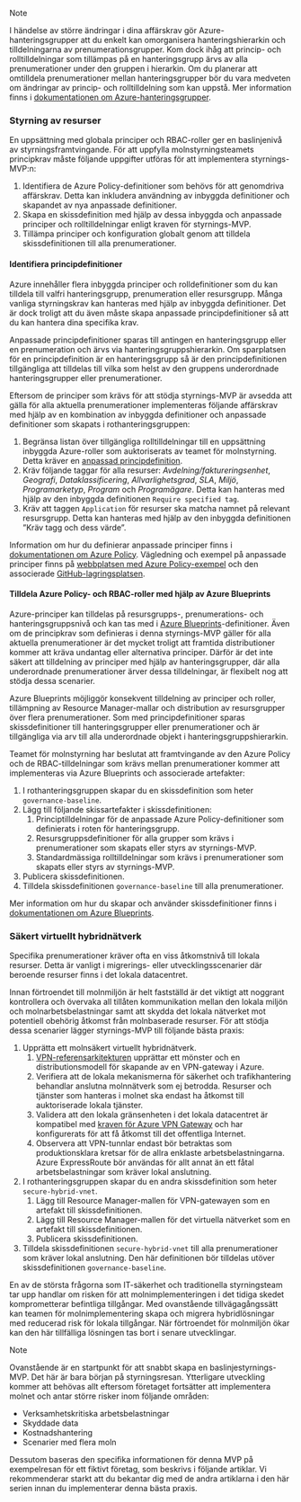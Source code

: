 <!-- TEMPLATE FILE - DO NOT ADD METADATA -->
<!-- markdownlint-disable MD002 MD041 -->
> [!NOTE]
>I händelse av större ändringar i dina affärskrav gör Azure-hanteringsgrupper att du enkelt kan omorganisera hanteringshierarkin och tilldelningarna av prenumerationsgrupper. Kom dock ihåg att princip- och rolltilldelningar som tillämpas på en hanteringsgrupp ärvs av alla prenumerationer under den gruppen i hierarkin. Om du planerar att omtilldela prenumerationer mellan hanteringsgrupper bör du vara medveten om ändringar av princip- och rolltilldelning som kan uppstå. Mer information finns i [dokumentationen om Azure-hanteringsgrupper](https://docs.microsoft.com/azure/governance/management-groups).

### <a name="governance-of-resources"></a>Styrning av resurser

En uppsättning med globala principer och RBAC-roller ger en baslinjenivå av styrningsframtvingande. För att uppfylla molnstyrningsteamets principkrav måste följande uppgifter utföras för att implementera styrnings-MVP:n:

1. Identifiera de Azure Policy-definitioner som behövs för att genomdriva affärskrav. Detta kan inkludera användning av inbyggda definitioner och skapandet av nya anpassade definitioner.
2. Skapa en skissdefinition med hjälp av dessa inbyggda och anpassade principer och rolltilldelningar enligt kraven för styrnings-MVP.
3. Tillämpa principer och konfiguration globalt genom att tilldela skissdefinitionen till alla prenumerationer.

#### <a name="identify-policy-definitions"></a>Identifiera principdefinitioner

Azure innehåller flera inbyggda principer och rolldefinitioner som du kan tilldela till valfri hanteringsgrupp, prenumeration eller resursgrupp. Många vanliga styrningskrav kan hanteras med hjälp av inbyggda definitioner. Det är dock troligt att du även måste skapa anpassade principdefinitioner så att du kan hantera dina specifika krav.

Anpassade principdefinitioner sparas till antingen en hanteringsgrupp eller en prenumeration och ärvs via hanteringsgruppshierarkin. Om sparplatsen för en principdefinition är en hanteringsgrupp så är den principdefinitionen tillgängliga att tilldelas till vilka som helst av den gruppens underordnade hanteringsgrupper eller prenumerationer.

Eftersom de principer som krävs för att stödja styrnings-MVP är avsedda att gälla för alla aktuella prenumerationer implementeras följande affärskrav med hjälp av en kombination av inbyggda definitioner och anpassade definitioner som skapats i rothanteringsgruppen:

1. Begränsa listan över tillgängliga rolltilldelningar till en uppsättning inbyggda Azure-roller som auktoriserats av teamet för molnstyrning. Detta kräver en [anpassad principdefinition](https://github.com/Azure/azure-policy/tree/master/samples/Authorization/allowed-role-definitions).
2. Kräv följande taggar för alla resurser: *Avdelning/faktureringsenhet*, *Geografi*, *Dataklassificering*, *Allvarlighetsgrad*, *SLA*, *Miljö*, *Programarketyp*, *Program* och *Programägare*. Detta kan hanteras med hjälp av den inbyggda definitionen `Require specified tag`.
3. Kräv att taggen `Application` för resurser ska matcha namnet på relevant resursgrupp. Detta kan hanteras med hjälp av den inbyggda definitionen ”Kräv tagg och dess värde”.

Information om hur du definierar anpassade principer finns i [dokumentationen om Azure Policy](https://docs.microsoft.com/azure/governance/policy/tutorials/create-custom-policy-definition). Vägledning och exempel på anpassade principer finns på [webbplatsen med Azure Policy-exempel](https://docs.microsoft.com/azure/governance/policy/samples) och den associerade [GitHub-lagringsplatsen](https://github.com/Azure/azure-policy).

#### <a name="assign-azure-policy-and-rbac-roles-using-azure-blueprints"></a>Tilldela Azure Policy- och RBAC-roller med hjälp av Azure Blueprints

Azure-principer kan tilldelas på resursgrupps-, prenumerations- och hanteringsgruppsnivå och kan tas med i [Azure Blueprints](https://docs.microsoft.com/azure/governance/blueprints/overview)-definitioner. Även om de principkrav som definieras i denna styrnings-MVP gäller för alla aktuella prenumerationer är det mycket troligt att framtida distributioner kommer att kräva undantag eller alternativa principer. Därför är det inte säkert att tilldelning av principer med hjälp av hanteringsgrupper, där alla underordnade prenumerationer ärver dessa tilldelningar, är flexibelt nog att stödja dessa scenarier.

Azure Blueprints möjliggör konsekvent tilldelning av principer och roller, tillämpning av Resource Manager-mallar och distribution av resursgrupper över flera prenumerationer. Som med principdefinitioner sparas skissdefinitioner till hanteringsgrupper eller prenumerationer och är tillgängliga via arv till alla underordnade objekt i hanteringsgruppshierarkin.

Teamet för molnstyrning har beslutat att framtvingande av den Azure Policy och de RBAC-tilldelningar som krävs mellan prenumerationer kommer att implementeras via Azure Blueprints och associerade artefakter:

1. I rothanteringsgruppen skapar du en skissdefinition som heter `governance-baseline`.
2. Lägg till följande skissartefakter i skissdefinitionen:
    1. Principtilldelningar för de anpassade Azure Policy-definitioner som definierats i roten för hanteringsgrupp.
    2. Resursgruppsdefinitioner för alla grupper som krävs i prenumerationer som skapats eller styrs av styrnings-MVP.
    3. Standardmässiga rolltilldelningar som krävs i prenumerationer som skapats eller styrs av styrnings-MVP.
3. Publicera skissdefinitionen.
4. Tilldela skissdefinitionen `governance-baseline` till alla prenumerationer.

Mer information om hur du skapar och använder skissdefinitioner finns i [dokumentationen om Azure Blueprints](https://docs.microsoft.com/azure/governance/blueprints/overview).

### <a name="secure-hybrid-vnet"></a>Säkert virtuellt hybridnätverk

Specifika prenumerationer kräver ofta en viss åtkomstnivå till lokala resurser. Detta är vanligt i migrerings- eller utvecklingsscenarier där beroende resurser finns i det lokala datacentret.

Innan förtroendet till molnmiljön är helt fastställd är det viktigt att noggrant kontrollera och övervaka all tillåten kommunikation mellan den lokala miljön och molnarbetsbelastningar samt att skydda det lokala nätverket mot potentiell obehörig åtkomst från molnbaserade resurser. För att stödja dessa scenarier lägger styrnings-MVP till följande bästa praxis:

1. Upprätta ett molnsäkert virtuellt hybridnätverk.
    1. [VPN-referensarkitekturen](https://docs.microsoft.com/azure/architecture/reference-architectures/hybrid-networking/vpn) upprättar ett mönster och en distributionsmodell för skapande av en VPN-gateway i Azure.
    2. Verifiera att de lokala mekanismerna för säkerhet och trafikhantering behandlar anslutna molnnätverk som ej betrodda. Resurser och tjänster som hanteras i molnet ska endast ha åtkomst till auktoriserade lokala tjänster.
    3. Validera att den lokala gränsenheten i det lokala datacentret är kompatibel med [kraven för Azure VPN Gateway](https://docs.microsoft.com/azure/vpn-gateway/vpn-gateway-about-vpn-devices) och har konfigurerats för att få åtkomst till det offentliga Internet.
    4. Observera att VPN-tunnlar endast bör betraktas som produktionsklara kretsar för de allra enklaste arbetsbelastningarna. Azure ExpressRoute bör användas för allt annat än ett fåtal arbetsbelastningar som kräver lokal anslutning.
1. I rothanteringsgruppen skapar du en andra skissdefinition som heter `secure-hybrid-vnet`.
    1. Lägg till Resource Manager-mallen för VPN-gatewayen som en artefakt till skissdefinitionen.
    2. Lägg till Resource Manager-mallen för det virtuella nätverket som en artefakt till skissdefinitionen.
    3. Publicera skissdefinitionen.
1. Tilldela skissdefinitionen `secure-hybrid-vnet` till alla prenumerationer som kräver lokal anslutning. Den här definitionen bör tilldelas utöver skissdefinitionen `governance-baseline`.

En av de största frågorna som IT-säkerhet och traditionella styrningsteam tar upp handlar om risken för att molnimplementeringen i det tidiga skedet komprometterar befintliga tillgångar. Med ovanstående tillvägagångssätt kan teamen för molnimplementering skapa och migrera hybridlösningar med reducerad risk för lokala tillgångar. När förtroendet för molnmiljön ökar kan den här tillfälliga lösningen tas bort i senare utvecklingar.

> [!NOTE]
> Ovanstående är en startpunkt för att snabbt skapa en baslinjestyrnings-MVP. Det här är bara början på styrningsresan. Ytterligare utveckling kommer att behövas allt eftersom företaget fortsätter att implementera molnet och antar större risker inom följande områden:
>
> - Verksamhetskritiska arbetsbelastningar
> - Skyddade data
> - Kostnadshantering
> - Scenarier med flera moln
>
> Dessutom baseras den specifika informationen för denna MVP på exempelresan för ett fiktivt företag, som beskrivs i följande artiklar. Vi rekommenderar starkt att du bekantar dig med de andra artiklarna i den här serien innan du implementerar denna bästa praxis.
